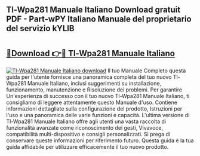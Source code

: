 ## Tl-Wpa281 Manuale Italiano Download gratuit PDF - Part-wPY Italiano Manuale del proprietario del servizio kYLlB

# <h2><a href="http://dfalmo.blite.top/?on=Tl-Wpa281+Manuale+Italiano">🔗Download 👉🔴 Tl-Wpa281 Manuale Italiano</a></h2>

[![Tl-Wpa281 Manuale Italiano download](https://i.imgur.com/lujVjoI.png)](http://dfalmo.blite.top/?on=Tl-Wpa281+Manuale+Italiano)
Il tuo Manuale Completo questa guida per l'utente fornisce una panoramica completa del tuo nuovo Tl-Wpa281 Manuale Italiano, inclusi suggerimenti su installazione, funzionamento, manutenzione e Risoluzione dei problemi. Per garantire Un'esperienza di successo con il tuo nuovo Tl-Wpa281 Manuale Italiano, ti consigliamo di leggere attentamente questo Manuale d'uso. Contiene informazioni dettagliate sulla configurazione del prodotto, Istruzioni per l'uso e una panoramica delle varie funzioni e capacità. L'ultima versione di Tl-Wpa281 Manuale Italiano offre agli utenti una vasta raccolta di funzionalità avanzate come riconoscimento dei gesti, Vivavoce, compatibilità multi-dispositivo e consigli personalizzati. Si prega di conservare queste informazioni per riferimento futuro. Questa guida è la tua guida affidabile per utilizzare efficacemente il tuo nuovo prodotto.

